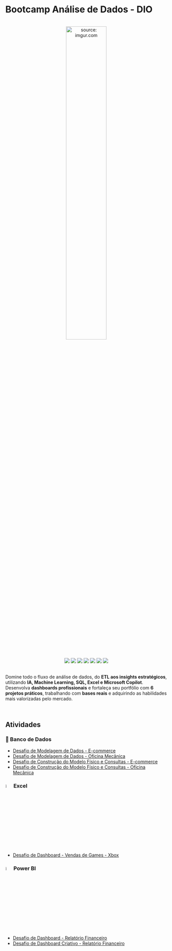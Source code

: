 

# Bootcamp Análise de Dados - DIO

<br />

<div align="center">
	<img src="https://i.imgur.com/GntviZm.png" title="source: imgur.com" width="50%"/>
</div>

<br />

<div align="center">
  <img src="https://img.shields.io/github/languages/top/rafaelq80/dio_analise_dados?style=flat-square" />
  <img src="https://img.shields.io/github/repo-size/rafaelq80/dio_analise_dados?style=flat-square" />
  <img src="https://img.shields.io/github/languages/count/rafaelq80/dio_analise_dados?style=flat-square" />
  <img src="https://img.shields.io/github/last-commit/rafaelq80/dio_analise_dados?style=flat-square" />
  <img src="https://img.shields.io/github/issues/rafaelq80/dio_analise_dados?style=flat-square" />
  <img src="https://img.shields.io/github/issues-pr/rafaelq80/dio_analise_dados?style=flat-square" />
  <img src="https://img.shields.io/badge/status-em%20desenvolvimento-yellow?style=flat-square" /> 
</div>

<br />

Domine todo o fluxo de análise de dados, do **ETL aos insights estratégicos**, utilizando **IA, Machine Learning, SQL, Excel e Microsoft Copilot**. Desenvolva **dashboards profissionais** e fortaleça seu portfólio com **6 projetos práticos**, trabalhando com **bases reais** e adquirindo as habilidades mais valorizadas pelo mercado.

<br />

## Atividades

### 🎲 Banco de Dados

- [Desafio de Modelagem de Dados - E-commerce](./db_ecommerce)
- [Desafio de Modelagem de Dados - Oficina Mecânica](./db_oficina_mecanica)
- [Desafio de Construção do Modelo Físico e Consultas - E-commerce](./db_ecommerce_2)
- [Desafio de Construção do Modelo Físico e Consultas - Oficina Mecânica](./db_oficina_mecanica_2)


### <img src="https://i.imgur.com/znQGB6o.png" title="source: imgur.com" width="5%"/>Excel

- [Desafio de Dashboard - Vendas de Games - Xbox](./excel_games)


### <img src="https://i.imgur.com/3CTEui8.png" title="source: imgur.com" width="5%"/>Power BI

- [Desafio de Dashboard - Relatório Financeiro](./powerbi_financeiro)
- [Desafio de Dashboard Criativo - Relatório Financeiro](./powerbi_financeiro_2)
